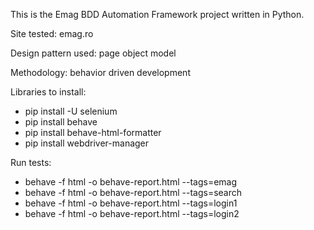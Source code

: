 This is the Emag BDD Automation Framework project written in Python.

Site tested: emag.ro

Design pattern used: page object model

Methodology: behavior driven development

Libraries to install:
- pip install -U selenium
- pip install behave
- pip install behave-html-formatter
- pip install webdriver-manager

Run tests:
- behave -f html -o behave-report.html --tags=emag
- behave -f html -o behave-report.html --tags=search
- behave -f html -o behave-report.html --tags=login1
- behave -f html -o behave-report.html --tags=login2
